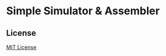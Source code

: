 # Simple Simulator & Assembler


## License

[MIT License](https://github.com/akshatrajsaxena/Simple_Simulator_Assembler_Project/blob/main/LICENSE)
